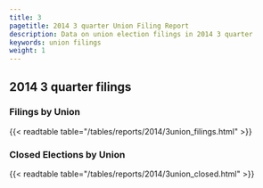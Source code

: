 ```yaml
---
title: 3
pagetitle: 2014 3 quarter Union Filing Report
description: Data on union election filings in 2014 3 quarter 
keywords: union filings
weight: 1
---
```


## 2014 3 quarter filings

### Filings by Union
{{< readtable table="/tables/reports/2014/3union_filings.html" >}}

### Closed Elections by Union
{{< readtable table="/tables/reports/2014/3union_closed.html" >}}
